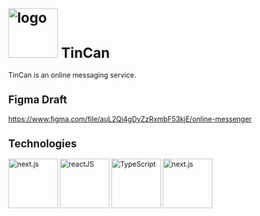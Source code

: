# <img alt="logo" src="https://github.com/stracciatella27/tincan/blob/main/public/images/logo.svg" width="100"/> TinCan
TinCan is an online messaging service.

## Figma Draft
https://www.figma.com/file/auL2Qi4gDvZzRxmbF53kjE/online-messenger

## Technologies
<img alt="next.js" src="https://decodenatura.com/static/fb8aa1bb70c9925ce1ae22dc2711b343/nextjs-logo.png" height="100"/> <img alt="reactJS" src="https://cdn.thenewstack.io/media/2022/06/57e0003d-600b72f9-react-1024x680-1.png" height="100"/> <img alt="TypeScript" src="https://cdn.thenewstack.io/media/2022/01/10b88c68-typescript-logo.png" height="100"/> <img alt="next.js" src="https://miro.medium.com/max/1400/1*Smbj_VLH7JRp9GhLaKyiUQ.png" height="100"/>

